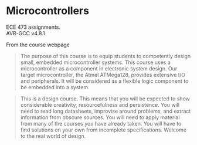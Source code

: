 # Microcontrollers
ECE 473 assignments.  
AVR-GCC v4.8.1

From the course webpage
 > The purpose of this course is to equip students to competently design small, embedded microcontroller systems. This course uses a microcontroller as a component in electronic system design. Our target microcontroller, the Atmel ATMega128, provides extensive I/O and peripherals. It will be considered as a flexible logic component to be embedded into a system.

> This is a design course. This means that you will be expected to show considerable creativity, resourcefulness and persistence. You will need to read long datasheets, improvise around problems, and extract information from obscure sources. You will need to apply material from many of the courses you have already taken. You will have to find solutions on your own from incomplete specifications. Welcome to the real world of design.
